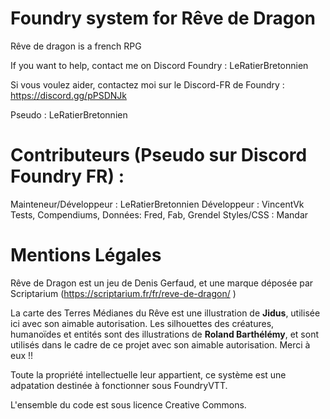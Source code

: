 # Foundry system for Rêve de Dragon

Rêve de dragon is a french RPG

If you want to help, contact me on Discord Foundry : LeRatierBretonnien

Si vous voulez aider, contactez moi sur le Discord-FR de Foundry : https://discord.gg/pPSDNJk 

Pseudo : LeRatierBretonnien

# Contributeurs (Pseudo sur Discord Foundry FR) : 

Mainteneur/Développeur : LeRatierBretonnien
Développeur : VincentVk
Tests, Compendiums, Données: Fred, Fab, Grendel
Styles/CSS : Mandar

# Mentions Légales

Rêve de Dragon est un jeu de Denis Gerfaud, et une marque déposée par Scriptarium (https://scriptarium.fr/fr/reve-de-dragon/ ) 

La carte des Terres Médianes du Rêve est une illustration de **Jidus**, utilisée ici avec son aimable autorisation.
Les silhouettes des créatures, humanoïdes et entités sont des illustrations de **Roland Barthélémy**, et sont utilisés dans le cadre de ce projet avec son aimable autorisation.
Merci à eux !!

Toute la propriété intellectuelle leur appartient, ce système est une adpatation destinée à fonctionner sous FoundryVTT.

L'ensemble du code est sous licence Creative Commons.